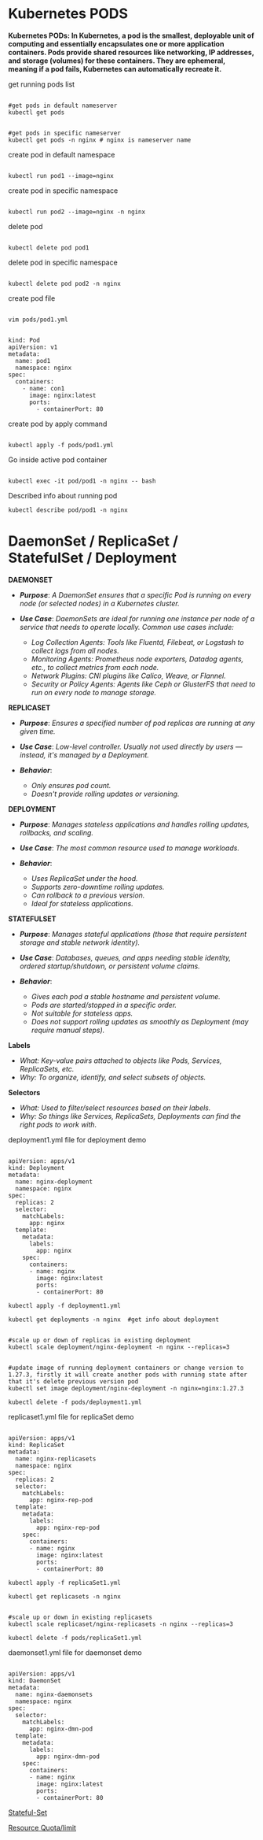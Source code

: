 # Kubernetes PODS

**Kubernetes PODs: In Kubernetes, a pod is the smallest, deployable unit of computing and essentially encapsulates one or more application containers. Pods provide shared resources like networking, IP addresses, and storage (volumes) for these containers. They are ephemeral, meaning if a pod fails, Kubernetes can automatically recreate it.**

get running pods list
<pre><code>
#get pods in default nameserver
kubectl get pods
</code></pre>

<pre><code>
#get pods in specific nameserver
kubectl get pods -n nginx # nginx is nameserver name
</code></pre>

create pod in default namespace
<pre><code>
kubectl run pod1 --image=nginx
</code></pre>

create pod in specific namespace
<pre><code>
kubectl run pod2 --image=nginx -n nginx
</code></pre>

delete pod
<pre><code>
kubectl delete pod pod1
</code></pre>

delete pod in specific namespace
<pre><code>
kubectl delete pod pod2 -n nginx
</code></pre>

create pod file
<pre><code>
vim pods/pod1.yml
</code></pre>

<pre><code>
kind: Pod
apiVersion: v1
metadata: 
  name: pod1
  namespace: nginx
spec:
  containers:
    - name: con1
      image: nginx:latest
      ports:
        - containerPort: 80 
</code></pre>

create pod by apply command
<pre><code>
kubectl apply -f pods/pod1.yml
</code></pre>

Go inside active pod container
<pre><code>
kubectl exec -it pod/pod1 -n nginx -- bash
</code></pre>

Described info about running pod
<pre><code>kubectl describe pod/pod1 -n nginx</code></pre>

# DaemonSet / ReplicaSet / StatefulSet / Deployment


**DAEMONSET**
- ***Purpose***: *A DaemonSet ensures that a specific Pod is running on every node (or selected nodes) in a Kubernetes cluster.*

- ***Use Case***: *DaemonSets are ideal for running one instance per node of a service that needs to operate locally. Common use cases include:*
    - *Log Collection Agents: Tools like Fluentd, Filebeat, or Logstash to collect logs from all nodes.*
    - *Monitoring Agents: Prometheus node exporters, Datadog agents, etc., to collect metrics from each node.*
    - *Network Plugins: CNI plugins like Calico, Weave, or Flannel.*
    - *Security or Policy Agents: Agents like Ceph or GlusterFS that need to run on every node to manage storage.* 

**REPLICASET**

- ***Purpose***: *Ensures a specified number of pod replicas are running at any given time.*

- ***Use Case***: *Low-level controller. Usually not used directly by users — instead, it's managed by a Deployment.*

- ***Behavior***:
    - *Only ensures pod count.*
    - *Doesn't provide rolling updates or versioning.*

**DEPLOYMENT**

- ***Purpose***: *Manages stateless applications and handles rolling updates, rollbacks, and scaling.*

- ***Use Case***: *The most common resource used to manage workloads.*

- ***Behavior***:
    - *Uses ReplicaSet under the hood.*
    - *Supports zero-downtime rolling updates.*
    - *Can rollback to a previous version.*
    - *Ideal for stateless applications.*

**STATEFULSET**
- ***Purpose***: *Manages stateful applications (those that require persistent storage and stable network identity).*

- ***Use Case***: *Databases, queues, and apps needing stable identity, ordered startup/shutdown, or persistent volume claims.*

- ***Behavior***:
    - *Gives each pod a stable hostname and persistent volume.*
    - *Pods are started/stopped in a specific order.*
    - *Not suitable for stateless apps.*
    - *Does not support rolling updates as smoothly as Deployment (may require manual steps).*

**Labels**
- *What: Key-value pairs attached to objects like Pods, Services, ReplicaSets, etc.*
- *Why: To organize, identify, and select subsets of objects.*

**Selectors**
- *What: Used to filter/select resources based on their labels.*
- *Why: So things like Services, ReplicaSets, Deployments can find the right pods to work with.*

deployment1.yml file for deployment demo
 
<pre><code>
apiVersion: apps/v1
kind: Deployment
metadata:
  name: nginx-deployment
  namespace: nginx
spec:
  replicas: 2
  selector:
    matchLabels:
      app: nginx
  template:
    metadata:
      labels:
        app: nginx
    spec:
      containers:
      - name: nginx
        image: nginx:latest
        ports:
        - containerPort: 80
</code></pre>

<pre><code>kubectl apply -f deployment1.yml </code></pre>

<pre><code>kubectl get deployments -n nginx  #get info about deployment</code></pre>
<pre><code>
#scale up or down of replicas in existing deployment
kubectl scale deployment/nginx-deployment -n nginx --replicas=3
</code></pre>

<pre><code>
#update image of running deployment containers or change version to 1.27.3, firstly it will create another pods with running state after that it's delete previous version pod
kubectl set image deployment/nginx-deployment -n nginx=nginx:1.27.3
</code></pre>
<pre><code>kubectl delete -f pods/deployment1.yml</code></pre>

replicaset1.yml file for replicaSet demo
<pre><code>
apiVersion: apps/v1
kind: ReplicaSet
metadata:
  name: nginx-replicasets
  namespace: nginx
spec:
  replicas: 2
  selector:
    matchLabels:
      app: nginx-rep-pod
  template:
    metadata:
      labels:
        app: nginx-rep-pod
    spec:
      containers:
      - name: nginx
        image: nginx:latest
        ports:
        - containerPort: 80
</code></pre>

<pre><code>kubectl apply -f replicaSet1.yml</code></pre>
<pre><code>kubectl get replicasets -n nginx</code></pre>
<pre><code>
#scale up or down in existing replicasets
kubectl scale replicaset/nginx-replicasets -n nginx --replicas=3
</code></pre>
<pre><code>kubectl delete -f pods/replicaSet1.yml</code></pre>

daemonset1.yml file for daemonset demo

<pre><code>
apiVersion: apps/v1
kind: DaemonSet
metadata:
  name: nginx-daemonsets
  namespace: nginx
spec:
  selector:
    matchLabels:
      app: nginx-dmn-pod
  template:
    metadata:
      labels:
        app: nginx-dmn-pod
    spec:
      containers:
      - name: nginx
        image: nginx:latest
        ports:
        - containerPort: 80
</code></pre>

[Stateful-Set](https://github.com/herrry107/Kubernetes/tree/main/pods/stateful-set)

[Resource Quota/limit](https://github.com/herrry107/Kubernetes/tree/main/pods/resource-quota-and-limit)
